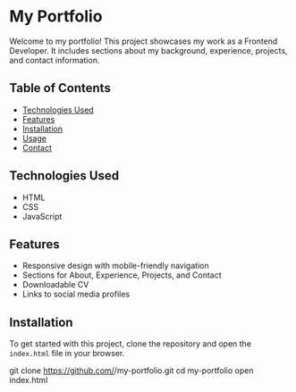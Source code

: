 # My Portfolio

Welcome to my portfolio! This project showcases my work as a Frontend Developer. It includes sections about my background, experience, projects, and contact information.

## Table of Contents
- [Technologies Used](#technologies-used)
- [Features](#features)
- [Installation](#installation)
- [Usage](#usage)
- [Contact](#contact)

## Technologies Used
- HTML
- CSS
- JavaScript

## Features
- Responsive design with mobile-friendly navigation
- Sections for About, Experience, Projects, and Contact
- Downloadable CV
- Links to social media profiles

## Installation
To get started with this project, clone the repository and open the `index.html` file in your browser.


git clone https://github.com/<your-username>/my-portfolio.git
cd my-portfolio
open index.html
